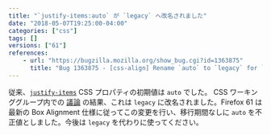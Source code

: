 ```yaml
---
title: "`justify-items:auto` が `legacy` へ改名されました"
date: "2018-05-07T19:25:00-04:00"
categories: ["css"]
tags: []
versions: ["61"]
references:
    - url: "https://bugzilla.mozilla.org/show_bug.cgi?id=1363875"
      title: "Bug 1363875 - [css-align] Rename `auto` to `legacy` for `justify-items`"
---
```

従来、[`justify-items`](https://developer.mozilla.org/en-US/docs/Web/CSS/justify-items) CSS プロパティの初期値は `auto` でした。 CSS ワーキンググループ内での [議論](https://github.com/w3c/csswg-drafts/issues/1318) の結果、これは `legacy` に改名されました。Firefox 61 は最新の Box Alignment 仕様に従ってこの変更を行い、移行期間なしに `auto` を不正値としました。今後は `legacy` を代わりに使ってください。
